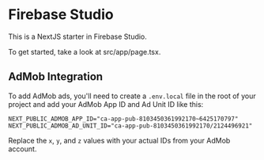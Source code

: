 # Firebase Studio

This is a NextJS starter in Firebase Studio.

To get started, take a look at src/app/page.tsx.

## AdMob Integration

To add AdMob ads, you'll need to create a `.env.local` file in the root of your project and add your AdMob App ID and Ad Unit ID like this:

```
NEXT_PUBLIC_ADMOB_APP_ID="ca-app-pub-8103450361992170~6425170797"
NEXT_PUBLIC_ADMOB_AD_UNIT_ID="ca-app-pub-8103450361992170/2124496921"
```

Replace the `x`, `y`, and `z` values with your actual IDs from your AdMob account.
